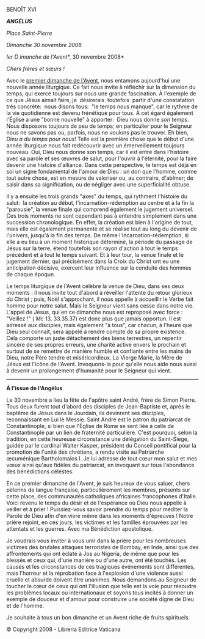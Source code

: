 BENOÎT XVI

***ANGÉLUS***

*Place Saint-Pierre*

*Dimanche 30 novembre 2008*

*Ier D* *imanche de l'Avent**, 30 novembre 2008*

*Chers frères et sœurs !*

Avec le [premier dimanche de l'Avent](http://www.vatican.va/liturgical_year/advent/2008/i_sunday_fr.htm), nous entamons aujourd'hui une nouvelle année liturgique. Ce fait nous invite à réfléchir sur la dimension du temps, qui exerce toujours sur nous une grande fascination. À l'exemple de ce que Jésus aimait faire, je  désirerais  toutefois  partir d'une constatation très concrète:  nous disons tous:  "le temps nous manque", car le rythme de la vie quotidienne est devenu frénétique pour tous. À cet égard également l'Église a une "bonne nouvelle" à apporter:  Dieu nous donne *son* temps. Nous disposons toujours de peu de temps; en particulier pour le Seigneur nous ne savons pas ou, parfois, nous ne voulons pas le trouver. Eh bien, *Dieu a du temps pour nous*! Telle est la première chose que le début d'une année liturgique nous fait redécouvrir avec un émerveillement toujours nouveau. Oui, Dieu nous donne son temps, car il est entré dans l'histoire avec sa parole et ses œuvres de salut, pour l'ouvrir à l'éternité, pour la faire devenir une histoire d'alliance. Dans cette perspective, le temps est déjà en soi un signe fondamental de l'amour de Dieu : un don que l'homme, comme tout autre chose, est en mesure de valoriser ou, au contraire, d'abîmer; de saisir dans sa signification, ou de négliger avec une superficialité obtuse.

Il y a ensuite les trois grands "axes" du temps, qui rythment l'histoire du salut:  la création au début, l'incarnation-rédemption au centre et à la fin la "parousie", la venue finale qui comprend également le jugement universel. Ces trois moments ne sont cependant pas à entendre simplement dans une succession chronologique. En effet, la création est bien à l'origine de tout, mais elle est également permanente et se réalise tout au long du devenir de l'univers, jusqu'à la fin des temps. De même l'incarnation-rédemption, si elle a eu lieu à un moment historique déterminé, la période du passage de Jésus sur la terre, étend toutefois son rayon d'action à tout le temps précédent et à tout le temps suivant. Et à leur tour, la venue finale et le jugement dernier, qui précisément dans la Croix du Christ ont eu une anticipation décisive, exercent leur influence sur la conduite des hommes de chaque époque.

Le temps liturgique de l'Avent célèbre la venue de Dieu, dans ses deux moments : il nous invite tout d'abord à réveiller l'attente du retour glorieux du Christ ; puis, Noël s'approchant, il nous appelle à accueillir le Verbe fait homme pour notre salut. Mais le Seigneur vient sans cesse dans notre vie. L'appel de Jésus, qui en ce dimanche nous est reproposé avec force : "Veillez !" ( *Mc* 13, 33.35.37) est donc plus que jamais opportun. Il est adressé aux disciples, mais également "à tous", car chacun, à l'heure que Dieu seul connaît, sera appelé à rendre compte de sa propre existence. Cela comporte un juste détachement des biens terrestres, un repentir sincère de ses propres erreurs, une charité active envers le prochain et surtout de se remettre de manière humble et confiante entre les mains de Dieu, notre Père tendre et miséricordieux. La Vierge Marie, la Mère de Jésus est l'icône de l'Avent. Invoquons-la pour qu'elle nous aide nous aussi à devenir un prolongement d'humanité pour le Seigneur qui vient.

* * *

**À l'issue de l'Angélus**

Le 30 novembre a lieu la fête de l'apôtre saint André, frère de Simon Pierre. Tous deux furent tout d'abord des disciples de Jean-Baptiste et, après le baptême de Jésus dans le Jourdain, ils devinrent ses disciples, reconnaissant en Lui le Messie. Saint André est le patron du patriarcat de Constantinople, si bien que l'Église de Rome se sent liée à celle de Constantinople par un lien de fraternité particulière. C'est pourquoi, selon la tradition, en cette heureuse circonstance une délégation du Saint-Siège, guidée par le cardinal Walter Kasper, président du Conseil pontifical pour la promotion de l'unité des chrétiens, a rendu visite au Patriarche œcuménique Bartholomaios I. Je lui adresse de tout cœur mon salut et mes vœux ainsi qu'aux fidèles du patriarcat, en invoquant sur tous l'abondance des bénédictions célestes.

En ce premier dimanche de l'Avent, je suis heureux de vous saluer, chers pèlerins de langue française, particulièrement les membres, présents sur cette place, des communautés catholiques africaines francophones d'Italie. Voici revenu le temps du désir et de l'espérance où Dieu nous appelle à veiller et à prier ! Puissiez-vous savoir prendre du temps pour méditer la Parole de Dieu afin d'en vivre même dans les moments d'épreuves ! Notre prière rejoint, en ces jours, les victimes et les familles éprouvées par les attentats et les guerres. Avec ma Bénédiction apostolique.

Je voudrais vous inviter à vous unir dans la prière pour les nombreuses victimes des brutales attaques terroristes de Bombay, en Inde, ainsi que des affrontements qui ont éclaté à Jos au Nigeria, de même que pour les blessés et ceux qui, d'une manière ou d'une autre, ont été touchés. Les causes et les circonstances de ces tragiques événements sont différentes, mais l'horreur et la réprobation face à l'explosion d'une violence aussi cruelle et absurde doivent être unanimes. Nous demandons au Seigneur de toucher le cœur de ceux qui ont l'illusion que telle est la voie pour résoudre les problèmes locaux ou internationaux et soyons tous incités à donner un exemple de douceur et d'amour pour construire une société digne de Dieu et de l'homme.

Je souhaite à tous un bon dimanche et un Avent riche de fruits spirituels.

© Copyright 2008 - Libreria Editrice Vaticana